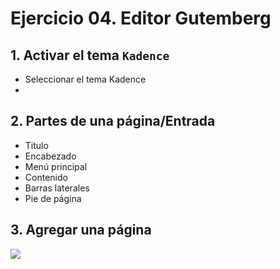 # Ejercicio 04. Editor Gutemberg

## 1. Activar el tema `Kadence`
- Seleccionar el tema Kadence
- 
## 2. Partes de una página/Entrada
- Titulo
- Encabezado
- Menú principal
- Contenido
- Barras laterales
- Pie de página

## 3. Agregar una página 

![](https://i.imgur.com/MfRZ27f.png)
<!--stackedit_data:
eyJoaXN0b3J5IjpbLTE4ODE2Njk5MTYsNTAxMDYyOTRdfQ==
-->